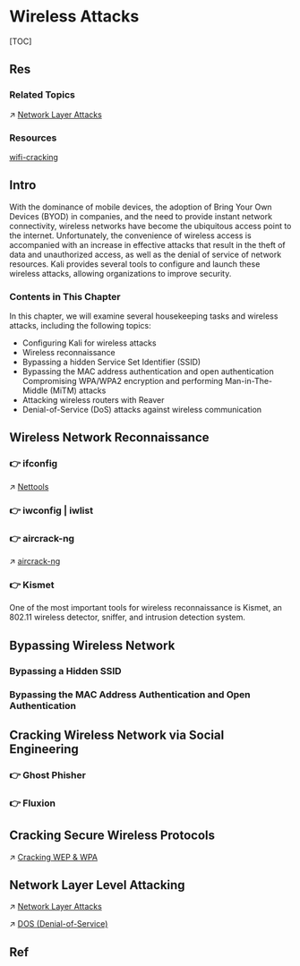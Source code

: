 # Wireless Attacks

[TOC]



## Res
### Related Topics
↗ [Network Layer Attacks](../../../../../Network%20Security/Network%20Treats%20&%20Attacks/Network%20Layer%20Attacks/Network%20Layer%20Attacks.md)

### Resources
[wifi-cracking](https://github.com/brannondorsey/wifi-cracking) 



## Intro
With the dominance of mobile devices, the adoption of Bring Your Own Devices (BYOD) in companies, and the need to provide instant network connectivity, wireless networks have become the ubiquitous access point to the internet. Unfortunately, the convenience of wireless access is accompanied with an increase in effective attacks that result in the theft of data and unauthorized access, as well as the denial of service of network resources. Kali provides several tools to configure and launch these wireless attacks, allowing organizations to improve security.

### Contents in This Chapter
In this chapter, we will examine several housekeeping tasks and wireless attacks, including the following topics:
- Configuring Kali for wireless attacks  
- Wireless reconnaissance  
- Bypassing a hidden Service Set Identifier (SSID)  
- Bypassing the MAC address authentication and open authentication Compromising WPA/WPA2 encryption and performing Man-in-The- Middle (MiTM) attacks  
- Attacking wireless routers with Reaver  
- Denial-of-Service (DoS) attacks against wireless communication



## Wireless Network Reconnaissance
### 👉 ifconfig
↗ [Nettools](../../../../../../🔑%20CS%20Core/🥷🏼%20Operating%20System%20(Engineering%20Part)/Linux%20(Derived%20From%20UNIX%20Family)/Linux%20Free%20Software%20&%20OSS%20(Open%20Source%20Software)/Network%20Management/Nettools.md)


### 👉 iwconfig | iwlist


### 👉 aircrack-ng
↗ [aircrack-ng](../../../../../☠️%20Kill%20Chain/Pen-testing%20Tools/Delivery%20Tools/aircrack-ng/aircrack-ng.md)


### 👉 Kismet
One of the most important tools for wireless reconnaissance is Kismet, an 802.11 wireless detector, sniffer, and intrusion detection system.



## Bypassing Wireless Network
### Bypassing a Hidden SSID


### Bypassing the MAC Address Authentication and Open Authentication



## Cracking Wireless Network via Social Engineering
### 👉 Ghost Phisher



### 👉 Fluxion



## Cracking Secure Wireless Protocols
↗ [Cracking WEP & WPA](Cracking%20WEP%20&%20WPA.md)



## Network Layer Level Attacking
↗ [Network Layer Attacks](../../../../../Network%20Security/Network%20Treats%20&%20Attacks/Network%20Layer%20Attacks/Network%20Layer%20Attacks.md)

↗ [DOS (Denial-of-Service)](../../../../../Network%20Security/Network%20Treats%20&%20Attacks/Network%20Layer%20Attacks/DOS%20(Denial-of-Service)/DOS%20(Denial-of-Service).md)



## Ref

